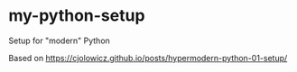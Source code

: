 # my-python-setup
Setup for "modern" Python

Based on https://cjolowicz.github.io/posts/hypermodern-python-01-setup/
